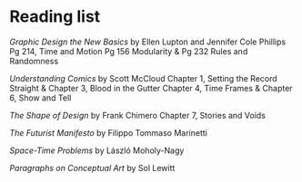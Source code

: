 # Reading list

_Graphic Design the New Basics_
by Ellen Lupton and Jennifer Cole Phillips
Pg 214, Time and Motion
Pg 156 Modularity & Pg 232 Rules and Randomness

_Understanding Comics_
by Scott McCloud
Chapter 1, Setting the Record Straight & Chapter 3, Blood in the Gutter
Chapter 4, Time Frames & Chapter 6, Show and Tell

_The Shape of Design_
by Frank Chimero
Chapter 7, Stories and Voids

_The Futurist Manifesto_
by Filippo Tommaso Marinetti

_Space-Time Problems_
by László Moholy-Nagy

_Paragraphs on Conceptual Art_
by Sol Lewitt
